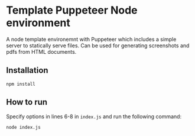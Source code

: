 # Template Puppeteer Node environment

A node template environemnt with Puppeteer which includes a simple server to statically serve files. Can be used for generating screenshots and pdfs from HTML documents. 

## Installation

```
npm install
```

## How to run

Specify options in lines 6-8 in `index.js` and run the following command:

```
node index.js
```
